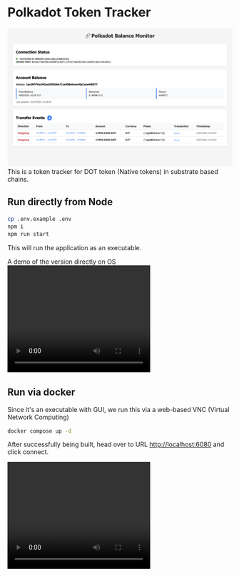 # Polkadot Token Tracker

![Screenshot](./public/App-Screenshot.png)
This is a token tracker for DOT token (Native tokens) in substrate based chains.

## Run directly from Node

```sh
cp .env.example .env 
npm i
npm run start
```

This will run the application as an executable.

A demo of the version directly on OS
<video width="320" height="240" controls>
  <source src="./public/Executable.mp4" type="video/mp4">
</video>

## Run via docker

Since it's an executable with GUI, we run this via a web-based VNC (Virtual Network Computing)

```sh
docker compose up -d
```

After successfully being built, head over to URL [http://localhost:6080](http://localhost:6080) and click connect. 

<video width="320" height="240" controls>
  <source src="./public/VNC View.mp4" type="video/mp4">
</video>